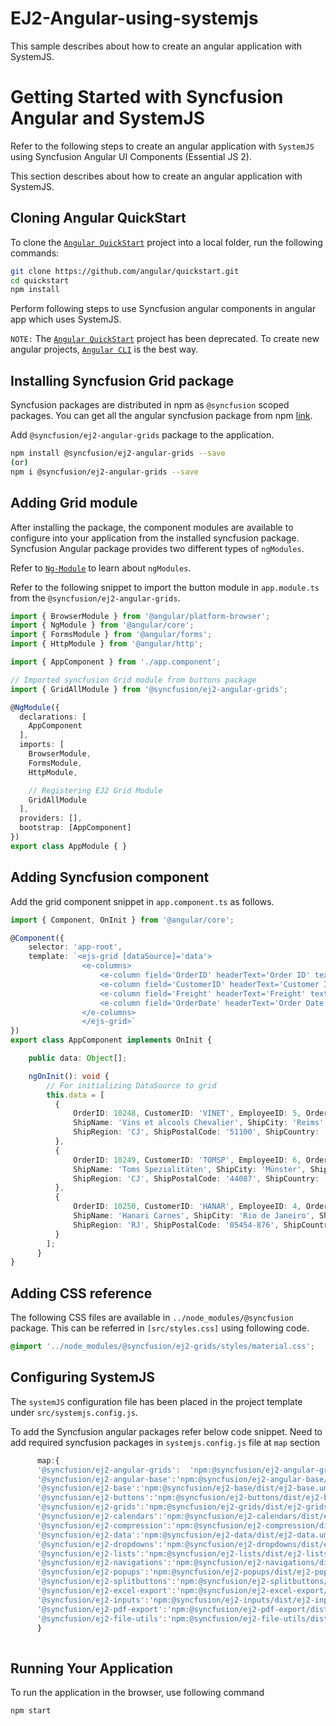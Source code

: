 # EJ2-Angular-using-systemjs
This sample describes about how to create an angular application with SystemJS.

# Getting Started with Syncfusion Angular and SystemJS

Refer to the following steps to create an angular application with `SystemJS` using Syncfusion Angular UI Components (Essential JS 2).

This section describes about how to create an angular application with SystemJS.

## Cloning Angular QuickStart 

To clone the [`Angular QuickStart`](https://github.com/SyncfusionExamples/EJ2-Angular-quickstart) project into a local folder, run the following commands: 
 
 ```bash
git clone https://github.com/angular/quickstart.git 
cd quickstart 
npm install 
```

Perform following steps to use Syncfusion angular components in angular app which uses SystemJS.

`NOTE:` The [`Angular QuickStart`](https://github.com/SyncfusionExamples/EJ2-Angular-quickstart)  project has been deprecated. To create new angular projects, [`Angular CLI`](https://npmci.syncfusion.com/hotfix/17.1.0.1/angular/documentation/getting-started/angular-cli/) is the best way.

## Installing Syncfusion Grid package

Syncfusion packages are distributed in npm as `@syncfusion` scoped packages. You can get all the angular syncfusion package from npm [link]( https://www.npmjs.com/search?q=%40syncfusion%2Fej2-angular- ).

Add `@syncfusion/ej2-angular-grids` package to the application.

```bash
npm install @syncfusion/ej2-angular-grids --save
(or)
npm i @syncfusion/ej2-angular-grids --save
```

## Adding Grid module

After installing the package, the component modules are available to configure into your application from the installed syncfusion package. Syncfusion Angular package provides two different types of `ngModules`.

Refer to [`Ng-Module`](https://ej2.syncfusion.com/angular/documentation/common/ng-module.html) to learn about `ngModules`.

Refer to the following snippet to import the button module in `app.module.ts` from the `@syncfusion/ej2-angular-grids`.

```typescript
import { BrowserModule } from '@angular/platform-browser';
import { NgModule } from '@angular/core';
import { FormsModule } from '@angular/forms';
import { HttpModule } from '@angular/http';

import { AppComponent } from './app.component';

// Imported syncfusion Grid module from buttons package
import { GridAllModule } from '@syncfusion/ej2-angular-grids';

@NgModule({
  declarations: [
    AppComponent
  ],
  imports: [
    BrowserModule,
    FormsModule,
    HttpModule,

    // Registering EJ2 Grid Module
    GridAllModule
  ],
  providers: [],
  bootstrap: [AppComponent]
})
export class AppModule { }
```

## Adding Syncfusion component

Add the grid component snippet in `app.component.ts` as follows.

```typescript
import { Component, OnInit } from '@angular/core';

@Component({
    selector: 'app-root',
    template: `<ejs-grid [dataSource]='data'>
                <e-columns>
                    <e-column field='OrderID' headerText='Order ID' textAlign='Right' width=90></e-column>
                    <e-column field='CustomerID' headerText='Customer ID' width=120></e-column>
                    <e-column field='Freight' headerText='Freight' textAlign='Right' format='C2' width=90></e-column>
                    <e-column field='OrderDate' headerText='Order Date' textAlign='Right' format='yMd' width=120></e-column>
                </e-columns>
                </ejs-grid>`
})
export class AppComponent implements OnInit {

    public data: Object[];

    ngOnInit(): void {
        // For initializing DataSource to grid
        this.data = [
          {
              OrderID: 10248, CustomerID: 'VINET', EmployeeID: 5, OrderDate: new Date(8364186e5),
              ShipName: 'Vins et alcools Chevalier', ShipCity: 'Reims', ShipAddress: '59 rue de l Abbaye',
              ShipRegion: 'CJ', ShipPostalCode: '51100', ShipCountry: 'France', Freight: 32.38, Verified: !0
          },
          {
              OrderID: 10249, CustomerID: 'TOMSP', EmployeeID: 6, OrderDate: new Date(836505e6),
              ShipName: 'Toms Spezialitäten', ShipCity: 'Münster', ShipAddress: 'Luisenstr. 48',
              ShipRegion: 'CJ', ShipPostalCode: '44087', ShipCountry: 'Germany', Freight: 11.61, Verified: !1
          },
          {
              OrderID: 10250, CustomerID: 'HANAR', EmployeeID: 4, OrderDate: new Date(8367642e5),
              ShipName: 'Hanari Carnes', ShipCity: 'Rio de Janeiro', ShipAddress: 'Rua do Paço, 67',
              ShipRegion: 'RJ', ShipPostalCode: '05454-876', ShipCountry: 'Brazil', Freight: 65.83, Verified: !0
          }
        ];
      }
}
```

## Adding CSS reference

The following CSS files are available in `../node_modules/@syncfusion` package. This can be referred in `[src/styles.css]` using following code. 

```css
@import '../node_modules/@syncfusion/ej2-grids/styles/material.css';
```

## Configuring SystemJS

The `systemJS` configuration file has been placed in the project template under `src/systemjs.config.js`. 
 
To add the Syncfusion angular packages refer below code snippet. Need to add required syncfusion packages in `systemjs.config.js` file at `map` section 

```typescript
      map:{
      '@syncfusion/ej2-angular-grids':  'npm:@syncfusion/ej2-angular-grids/dist/ej2-angular-grids.umd.min.js',
      '@syncfusion/ej2-angular-base':'npm:@syncfusion/ej2-angular-base/dist/ej2-angular-base.umd.min.js',
      '@syncfusion/ej2-base':'npm:@syncfusion/ej2-base/dist/ej2-base.umd.min.js',
      '@syncfusion/ej2-buttons':'npm:@syncfusion/ej2-buttons/dist/ej2-buttons.umd.min.js',
      '@syncfusion/ej2-grids':'npm:@syncfusion/ej2-grids/dist/ej2-grids.umd.min.js',
      '@syncfusion/ej2-calendars':'npm:@syncfusion/ej2-calendars/dist/ej2-calendars.umd.min.js',
      '@syncfusion/ej2-compression':'npm:@syncfusion/ej2-compression/dist/ej2-compression.umd.min.js',
      '@syncfusion/ej2-data':'npm:@syncfusion/ej2-data/dist/ej2-data.umd.min.js',
      '@syncfusion/ej2-dropdowns':'npm:@syncfusion/ej2-dropdowns/dist/ej2-dropdowns.umd.min.js',
      '@syncfusion/ej2-lists':'npm:@syncfusion/ej2-lists/dist/ej2-lists.umd.min.js',
      '@syncfusion/ej2-navigations':'npm:@syncfusion/ej2-navigations/dist/ej2-navigations.umd.min.js',
      '@syncfusion/ej2-popups':'npm:@syncfusion/ej2-popups/dist/ej2-popups.umd.min.js',
      '@syncfusion/ej2-splitbuttons':'npm:@syncfusion/ej2-splitbuttons/dist/ej2-splitbuttons.umd.min.js',
      '@syncfusion/ej2-excel-export':'npm:@syncfusion/ej2-excel-export/dist/ej2-excel-export.umd.min.js',
      '@syncfusion/ej2-inputs':'npm:@syncfusion/ej2-inputs/dist/ej2-inputs.umd.min.js',
      '@syncfusion/ej2-pdf-export':'npm:@syncfusion/ej2-pdf-export/dist/ej2-pdf-export.umd.min.js',
      '@syncfusion/ej2-file-utils':'npm:@syncfusion/ej2-file-utils/dist/ej2-file-utils.umd.min.js',
      }
      
```

## Running Your Application

To run the application in the browser, use following command

 ```bash
npm start
```
